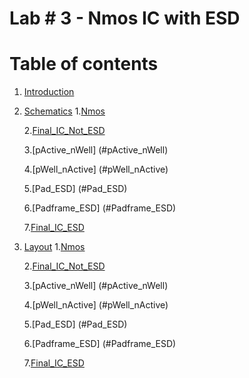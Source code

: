 # Lab # 3 - Nmos IC with ESD
# Table of contents
1. [Introduction](#introduction)
2. [Schematics](#paragraph1)
   1.[Nmos](#Nmos)
   
   2.[Final_IC_Not_ESD](#Final_IC_Not_ESD)
   
   3.[pActive_nWell] (#pActive_nWell)

   4.[pWell_nActive] (#pWell_nActive)
   
   5.[Pad_ESD] (#Pad_ESD)

   6.[Padframe_ESD] (#Padframe_ESD)

   7.[Final_IC_ESD](#Final_IC_ESD) 
3. [Layout](#paragraph3)
   1.[Nmos](#Nmos)
   
   2.[Final_IC_Not_ESD](#Final_IC_Not_ESD)
   
   3.[pActive_nWell] (#pActive_nWell)

   4.[pWell_nActive] (#pWell_nActive)
   
   5.[Pad_ESD] (#Pad_ESD)

   6.[Padframe_ESD] (#Padframe_ESD)

   7.[Final_IC_ESD](#Final_IC_ESD)


 

